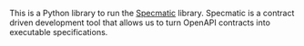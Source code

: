 This is a Python library to run the [Specmatic](https://specmatic.in) library.
Specmatic is a contract driven development tool that allows us to turn OpenAPI contracts into executable specifications.
